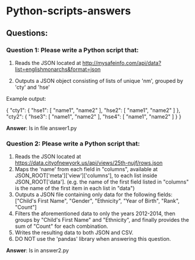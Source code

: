 # Python-scripts-answers
## Questions:
### Question 1: Please write a Python script that:

1. Reads the JSON located at http://mysafeinfo.com/api/data?list=englishmonarchs&format=json

2. Outputs a JSON object consisting of lists of unique 'nm', grouped by 'cty' and 'hse'

Example output:

{
"cty1": {
"hse1": [
"name1", 
"name2"
],
"hse2": [
"name1", 
"name2" 
] 
},
"cty2": {
"hse3": [
"name1", 
"name2"
],
"hse4": [
"name1", 
"name2" 
] 
} 
}

**Answer**: Is in file answer1.py

### Question 2: Please write a Python script that:

1. Reads the JSON located at https://data.cityofnewyork.us/api/views/25th-nujf/rows.json
2. Maps the 'name' from each field in "columns", available at JSON_ROOT['meta']['view']['columns'], to each list inside JSON_ROOT['data']. (e.g. the name of the first field listed in "columns" is the name of the first item in each list in "data")
3. Outputs a JSON file containing only data for the following fields: ["Child's First Name", "Gender", "Ethnicity", "Year of Birth", "Rank", "Count"]
4. Filters the aforementioned data to only the years 2012-2014, then groups by "Child's First Name" and "Ethnicity", and finally provides the sum of "Count" for each combination.
5. Writes the resulting data to both JSON and CSV.
6. DO NOT use the 'pandas' library when answering this question.

**Answer**: Is in answer2.py



